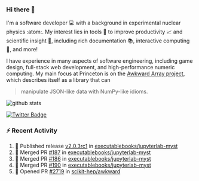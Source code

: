 ### Hi there 👋 

I'm a software developer 💻 with a background in experimental nuclear physics :atom:. My interest lies in tools :wrench: to improve productivity :chart_with_upwards_trend: and scientific insight :telescope:, including rich documentation 📚, interactive computing 🧮, and more! 

I have experience in many aspects of software engineering, including game design, full-stack web development, and high-performance numeric computing. My main focus at Princeton is on the [Awkward Array project](awkward-array.org/), which describes itself as a library that can 
> manipulate JSON-like data with NumPy-like idioms.

![github stats](https://github-readme-stats.vercel.app/api?username=agoose77&show_icons=true&hide_rank=true&hide_title=true&bg_color=30,e76445,904e95&text_color=efe3ec&icon_color=efe3ec)
<!--
**agoose77/agoose77** is a ✨ _special_ ✨ repository because its `README.md` (this file) appears on your GitHub profile.

Here are some ideas to get you started:

- 🔭 I’m currently working on ...
- 🌱 I’m currently learning ...
- 👯 I’m looking to collaborate on ...
- 🤔 I’m looking for help with ...
- 💬 Ask me about ...
- 📫 How to reach me: ...
- 😄 Pronouns: ...
- ⚡ Fun fact: ...
-->

[![Twitter Badge](https://img.shields.io/twitter/follow/agoose77?style=flat-square&logo=Twitter&logoColor=white&color=cornflowerblue)](https://twitter.com/agoose77)

### :zap: Recent Activity

<!--START_SECTION:activity-->
1. 🚀 Published release [v2.0.3rc1](https://github.com/executablebooks/jupyterlab-myst/releases/tag/v2.0.3rc1) in [executablebooks/jupyterlab-myst](https://github.com/executablebooks/jupyterlab-myst)
2. 🎉 Merged PR [#187](https://github.com/executablebooks/jupyterlab-myst/pull/187) in [executablebooks/jupyterlab-myst](https://github.com/executablebooks/jupyterlab-myst)
3. 🎉 Merged PR [#186](https://github.com/executablebooks/jupyterlab-myst/pull/186) in [executablebooks/jupyterlab-myst](https://github.com/executablebooks/jupyterlab-myst)
4. 🎉 Merged PR [#190](https://github.com/executablebooks/jupyterlab-myst/pull/190) in [executablebooks/jupyterlab-myst](https://github.com/executablebooks/jupyterlab-myst)
5. 💪 Opened PR [#2719](https://github.com/scikit-hep/awkward/pull/2719) in [scikit-hep/awkward](https://github.com/scikit-hep/awkward)
<!--END_SECTION:activity-->
